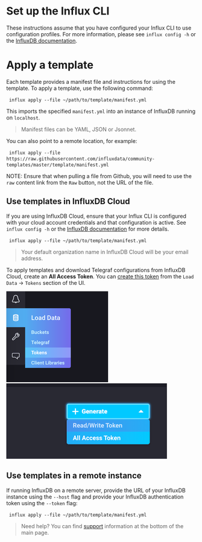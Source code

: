 # Set up the Influx CLI

These instructions assume that you have configured your Influx CLI to use configuration profiles. For more information, please see `influx config -h` or the [InfluxDB documentation](https://v2.docs.influxdata.com/v2.0/reference/cli/influx/config/).

# Apply a template

Each template provides a manifest file and instructions for using the template.
To apply a template, use the following command:

```
 influx apply --file ~/path/to/template/manifest.yml
```

This imports the specified `manifest.yml` into an instance of InfluxDB running on `localhost`.

> Manifest files can be YAML, JSON or Jsonnet.

You can also point to a remote location, for example:
```
 influx apply --file https://raw.githubusercontent.com/influxdata/community-templates/master/template/manifest.yml
 ```

NOTE: Ensure that when pulling a file from Github, you will need to use the `raw` content link from the `Raw` button, not the URL of the file.

 ## Use templates in InfluxDB Cloud

If you are using InfluxDB Cloud, ensure that your Influx CLI is configured with your cloud account credentials and that configuration is active. See `influx config -h` or the [InfluxDB documentation](https://v2.docs.influxdata.com/v2.0/reference/cli/influx/config/) for more details.

```
 influx apply --file ~/path/to/template/manifest.yml
```

> Your default organization name in InfluxDB Cloud will be your email address.

To apply templates and download Telegraf configurations from InfluxDB Cloud, create an **All Access Token**. You can [create this token](https://v2.docs.influxdata.com/v2.0/security/tokens/create-token/) from the `Load Data` -> `Tokens` section of the UI.

![Tokens page](img/nav_token.png)
![Token Creation](img/token_creation.png)

 ## Use templates in a remote instance

If running InfluxDB on a remote server, provide the URL of your InfluxDB instance using the `--host` flag and provide your InfluxDB authentication token using the ``--token`` flag:

```
 influx apply --file ~/path/to/template/manifest.yml
```


> Need help? You can find [support](../README.md#support) information at the bottom of the main page.
